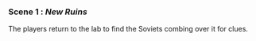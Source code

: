 
### Scene 1 : *New Ruins* ###

The players return to the lab to find the Soviets combing over it for clues.

